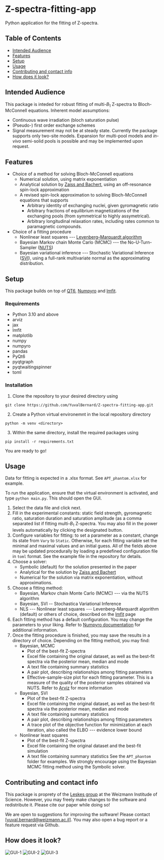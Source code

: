 # Z-spectra-fitting-app
Python application for the fitting of Z-spectra.

## Table of Contents
* [Intended Audience](#intended-audience)
* [Features](#features)
* [Setup](#setup)
* [Usage](#usage)
* [Contributing and contact info](#contributing-and-contact-info)
* [How does it look?](#how-does-it-look?)


## Intended Audience
This package is inteded for robust fitting of multi-$`B_1`$ Z-spectra to Bloch-McConnell equations.
Inherent model assumptions:
* Continuous wave irradiation (bloch saturation pulse)
* (Pseudo-) first order exchange schemes
* Signal measurement may not be at steady state.
Currently the package supports only two-site models.
Expansion for multi-pool models and *in-vivo* semi-solid pools is possible and may be implemented upon request.

## Features
* Choice of a method for solving Bloch-McConnell equations
    * Numerical solution, using matrix exponentiation
    * Analytical solution by [Zaiss and Bachert](https://analyticalsciencejournals.onlinelibrary.wiley.com/doi/10.1002/nbm.2887), using an off-resonance spin-lock approximation
    * A revised spin-lock approximation to solving Bloch-McConnell equations that supports
        * Arbitrary identity of exchanging nuclei, given gyromagnetic ratio
        * Arbitrary fractions of equilibrium magnetizations of the exchanging pools (from symmetrical to highly assymetrical).
        * Arbitrary longitudinal relaxation rates, including rates common to paramagnetic compounds.
* Choice of a fitting procedure
    * Nonlinear least squares --- [Levenberg–Marquardt algorithm](https://en.wikipedia.org/wiki/Levenberg%E2%80%93Marquardt_algorithm)
    * Bayesian Markov chain Monte Carlo (MCMC) --- the No-U-Turn-Sampler ([NUTS](https://arxiv.org/abs/1111.4246))
    * Bayesian variational inference --- Stochastic Variational Inference ([SVI](https://arxiv.org/abs/1206.7051)), using a full-rank multivariate normal as the approximating distribution.

## Setup
This package builds on top of [QT6](https://doc.qt.io/qtforpython-6/), [Numpyro](https://num.pyro.ai/en/latest/index.html) and [lmfit](https://lmfit.github.io/lmfit-py/).

### Requirements
* Python 3.10 and above
* arviz
* jax
* lmfit
* matplotlib
* numpy
* numpyro
* pandas
* PyQt6
* pyqtgraph
* pyqtwaitingspinner
* toml

### Installation
1. Clone the repository to your desired directory using
```
git clone https://github.com/YuvalBernard/Z-spectra-fitting-app.git
```
2. Create a Python virtual environemnt in the local repository directory
```
python -m venv <directory>
```
3. Within the same directory, install the required packages using
```
pip install -r requirements.txt
```

You are ready to go!
## Usage
Data for fitting is expected in a .xlsx format.
See `APT_phantom.xlsx` for example.

To run the application, ensure that the virtual environment is activated, and type ``python main.py``.
This should open the GUI.
1. Select the data file and click next.
2. Fill in the experimental constants: static field strength, gyromagnetic ratio, saturation duration and saturation amplitude (as a comma separated list if fitting multi-$`B_1`$ Z-spectra.
You may also fill in the power levels automatically by clicking the designated button.
3. Configure variables for fitting: to set a parameter as a constant, change its state from `Vary` to `Static`.
Otherwise, for each fitting variable set the minimal and maximal values and an initial guess.
All of the fields above may be updated procedurally by loading a predefined configuration file in `toml` format. See the example file in the repository for details.
4. Choose a solver:
    * Symbolic (default) for the solution presented in the paper
    * Analytical for the solution by [Zaiss and Bachert](https://analyticalsciencejournals.onlinelibrary.wiley.com/doi/10.1002/nbm.2887)
    * Numerical for the solution via matrix exponentiation, without approximations.
5. Choose a fitting method:
    * Bayesian, Markov chain Monte Carlo (MCMC) --- via the NUTS algorithm
    * Bayesian, SVI -- Stochastica Variational Inference
    * NLS --- Nonlinear least squares --- Levenberg–Marquardt algorithm (default) or others of choice, described on the [lmfit](https://lmfit.github.io/lmfit-py/fitting.html) page
6. Each fitting method has a default configuration. You may change the parameters to your liking. Refer to [Numpyro documentation](https://num.pyro.ai/en/stable/) for additional information.
7. Once the fitting procedure is finished, you may save the results in a directory of choice. Depending on the fitting method, you may find:
    * Bayesian, MCMC
        * Plot of the best-fit Z-spectra
        * Excel file containing the original dataset, as well as the best-fit spectra via the posterior mean, median and mode
        * A text file containing summary statistics
        * A pair plot, describing relationships among fitting parameters
        * Effective-sample-size plot for each fitting parameter. This is a measure of the quality of the posterior samples obtained via NUTS. Refer to [Arviz](https://python.arviz.org/en/stable/api/generated/arviz.ess.html) for more information
    * Bayesian, SVI
        * Plot of the best-fit Z-spectra
        * Excel file containing the original dataset, as well as the best-fit spectra via the posterior mean, median and mode
        * A text file containing summary statistics
        * A pair plot, describing relationships among fitting parameters
        * A trace plot of the objective function for minimization at each iteration, also called the ELBO --- evidence lower bound
    * Nonlinear least squares
        * Plot of the best-fit Z-spectra
        * Excel file containing the original dataset and the best-fit simulation
        * A text file containing summary statistics
    See the `APT_phantom` folder for examples.
We strongly encourage using the Bayesian MCMC fitting method using the Symbolic solver.

## Contributing and contact info
This package is proprety of the [Leskes group](https://www.weizmann.ac.il/MCMS/Leskes/home) at the Weizmann Institude of Science.
However, you may freely make changes to the software and redistribute it. Please cite our paper while doing so!

We are open to suggestions for improving the software! Please contact [yuval.bernard@weizmann.ac.il].
You may also open a bug report or a feature request via Github.

## How does it look?
![GUI-1](./pictures/GUI-1.png) ![GUI-2](./pictures/GUI-2.png) ![GUI-3](./pictures/GUI-3.png)
